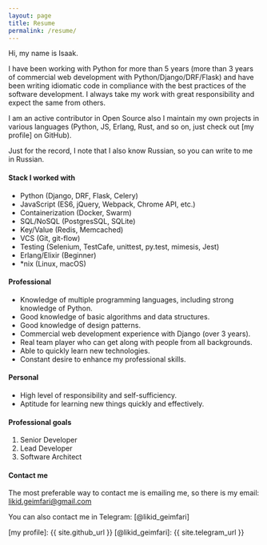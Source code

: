 ```yaml
---
layout: page
title: Resume
permalink: /resume/
---
```


Hi, my name is Isaak.

I have been working with Python for more than 5 years (more than 3 years of commercial web development 
with Python/Django/DRF/Flask) and have been writing idiomatic code in compliance with the best practices 
of the software development. I always take my work with great responsibility and expect the same from others. 

I am an active contributor in Open Source also I maintain my own projects in various languages 
(Python, JS, Erlang, Rust, and so on, just check out [my profile] on GitHub).

Just for the record, I note that I also know Russian, so you can write to me in Russian.

#### Stack I worked with

* Python (Django, DRF, Flask, Celery)
* JavaScript (ES6, jQuery, Webpack, Chrome API, etc.)
* Containerization (Docker, Swarm)
* SQL/NoSQL (PostgresSQL, SQLite)
* Key/Value (Redis, Memcached)
* VCS (Git, git-flow)
* Testing (Selenium, TestCafe, unittest, py.test, mimesis, Jest)
* Erlang/Elixir (Beginner)
* *nix (Linux, macOS)

#### Professional

* Knowledge of multiple programming languages, including strong knowledge of Python.
* Good knowledge of basic algorithms and data structures.
* Good knowledge of design patterns.
* Commercial web development experience with Django (over 3 years).
* Real team player who can get along with people from all backgrounds.
* Able to quickly learn new technologies.
* Constant desire to enhance my professional skills.

#### Personal

* High level of responsibility and self-sufficiency.
* Aptitude for learning new things quickly and effectively.

#### Professional goals 

1. Senior Developer
2. Lead Developer
3. Software Architect

#### Contact me

The most preferable way to contact me is emailing me, so there is my
email: <a href="mailto:likid.geimfari@gmail.com">likid.geimfari@gmail.com</a>

You can also contact me in Telegram: [@likid_geimfari]

[my profile]: {{ site.github_url }}
[@likid_geimfari]: {{ site.telegram_url }}
